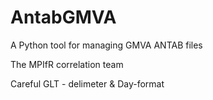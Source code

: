 # AntabGMVA
A Python tool for managing GMVA ANTAB files






The MPIfR correlation team


Careful GLT - delimeter & Day-format
